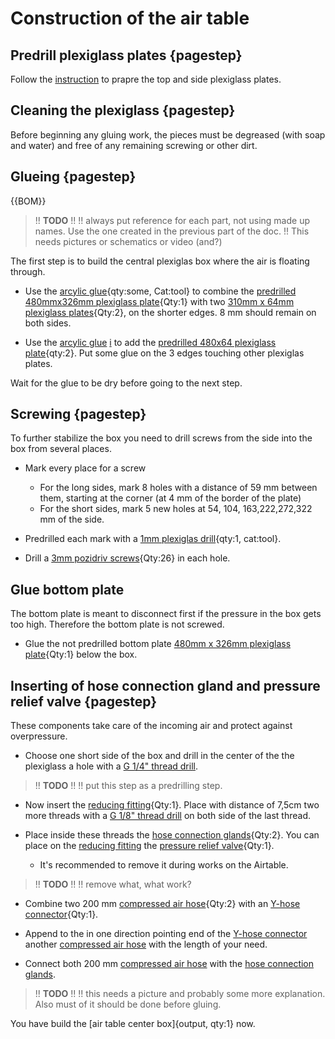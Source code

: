 # Construction of the air table

## Predrill plexiglass plates {pagestep}

Follow the [instruction](Predrill.md) to prapre the top and side plexiglass plates.

## Cleaning the plexiglass {pagestep}

Before beginning any gluing work, the pieces must be degreased (with soap and water) and free of any remaining screwing or other dirt.

## Glueing {pagestep}

{{BOM}}

>!! **TODO**
>!!
>!! always put reference for each part, not using made up names. Use the one created in the previous part of the doc.
>!! This needs pictures or schematics or video (and?)


The first step is to build the central plexiglas box where the air is floating through. 

- Use the [arcylic glue](tools.yml#acrifix_192){qty:some, Cat:tool} to combine the [predrilled 480mmx326mm plexiglass plate](fromstep){Qty:1} with two [310mm x 64mm plexiglass plates](plexiglass.yml#310x64pg){Qty:2}, on the shorter edges. 8 mm should remain on both sides. 


- Use the [arcylic glue](tools.yml#acrifix_192) [i](glueingadvise.md) to add the [predrilled 480x64 plexiglass plate](fromstep){qty:2}. Put some glue on the 3 edges touching other plexiglas plates.

Wait for the glue to be dry before going to the next step.

## Screwing {pagestep}

To further stabilize the box you need to drill screws from the side into the box from several places. 

- Mark every place for a screw
    - For the long sides, mark 8 holes with a distance of 59 mm between them, starting at the corner (at 4 mm of the border of the plate)
    - For the short sides, mark 5 new holes at 54, 104, 163,222,272,322 mm of the side.

- Predrilled each mark with a [1mm plexiglas drill](tools.yml#1mmdrill){qty:1, cat:tool}.  

- Drill a [3mm pozidriv screws](screws.yml#3mm_pozidriv){Qty:26} in each hole.

## Glue bottom plate

The bottom plate is meant to disconnect first if the pressure in the box gets too high. Therefore the bottom plate is not screwed.

- Glue the not predrilled bottom plate [480mm x 326mm plexiglass plate](plexiglass.yml#480x326pg){Qty:1} below the box.

## Inserting of hose connection gland and pressure relief valve {pagestep}

These components take care of the incoming air and protect against overpressure.

- Choose one short side of the box and drill in the center of the the plexiglass a hole with a [G 1/4" thread drill](tools.yml#G1_4_thread_drill). 

>!! **TODO**
>!!
>!! put this step as a predrilling step.

- Now insert the [reducing fitting](connectors.yml#R_1_4_R_1_4_reducing_fitting){Qty:1}. Place with distance of 7,5cm two more threads with a [G 1/8" thread drill](tools.yml#G1_8_thread_drill) on both side of the last thread. 

- Place inside these threads the [hose connection glands](connectors.yml#SV_Ges_8_R_1_8){Qty:2}. You can place on the [reducing fitting](connectors.yml#R_1_4_R_1_4_reducing_fitting) the [pressure relief valve](connectors.yml#pressure_relief_valve){Qty:1}. 

    - It's recommended to remove it during works on the Airtable. 
>!! **TODO**
>!!
>!! remove what, what work?


- Combine two 200 mm [compressed air hose](connectors.yml#compressed_air_hose){Qty:2} with an [Y-hose connector](connectors.yml#YS_Ges_8){Qty:1}. 

- Append to the in one direction pointing end of the [Y-hose connector](connectors.yml#YS_Ges_8) another [compressed air hose](connectors.yml#compressed_air_hose) with the length of your need. 

- Connect both 200 mm [compressed air hose](connectors.yml#compressed_air_hose) with the [hose connection glands](connectors.yml#SV_Ges_8_R_1_8).

>!! **TODO**
>!!
>!! this needs a picture and probably some more explanation. Also must of it should be done before gluing.




You have build the [air table center box]{output, qty:1} now.


